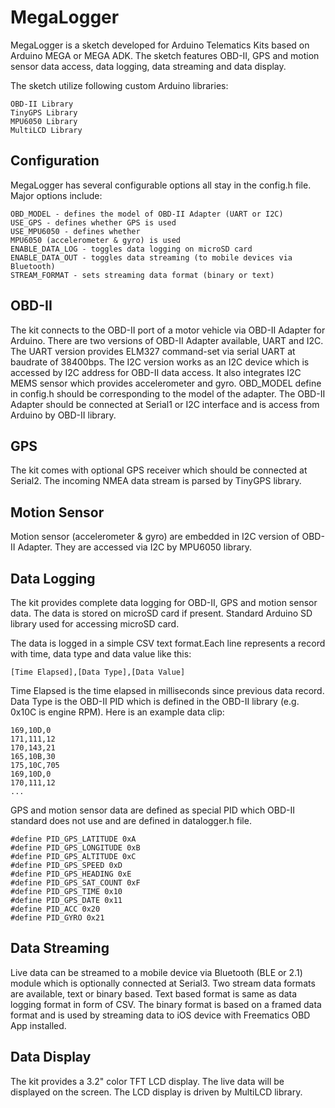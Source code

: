 MegaLogger
==========

MegaLogger is a sketch developed for Arduino Telematics Kits based on Arduino MEGA or MEGA ADK. The sketch features OBD-II, GPS and motion sensor data access, data logging, data streaming and data display.

The sketch utilize following custom Arduino libraries:

    OBD-II Library
    TinyGPS Library
    MPU6050 Library
    MultiLCD Library


Configuration
-------------

MegaLogger has several configurable options all stay in the config.h file. Major options include:

    OBD_MODEL - defines the model of OBD-II Adapter (UART or I2C)
    USE_GPS - defines whether GPS is used
    USE_MPU6050 - defines whether
    MPU6050 (accelerometer & gyro) is used
    ENABLE_DATA_LOG - toggles data logging on microSD card
    ENABLE_DATA_OUT - toggles data streaming (to mobile devices via Bluetooth)
    STREAM_FORMAT - sets streaming data format (binary or text)

OBD-II
------

The kit connects to the OBD-II port of a motor vehicle via OBD-II Adapter for Arduino. There are two versions of OBD-II Adapter available, UART and I2C. The UART version provides ELM327 command-set via serial UART at baudrate of 38400bps. The I2C version works as an I2C device which is accessed by I2C address for OBD-II data access. It also integrates I2C MEMS sensor which provides accelerometer and gyro. OBD_MODEL define in config.h should be corresponding to the model of the adapter. The OBD-II Adapter should be connected at Serial1 or I2C interface and is access from Arduino by OBD-II library. 

GPS
---
The kit comes with optional GPS receiver which should be connected at Serial2. The incoming NMEA data stream is parsed by TinyGPS library.

Motion Sensor
-------------

Motion sensor (accelerometer & gyro) are embedded in I2C version of OBD-II Adapter. They are accessed via I2C by MPU6050 library.

Data Logging
------------

The kit provides complete data logging for OBD-II, GPS and motion sensor data. The data is stored on microSD card if present. Standard Arduino SD library used for accessing microSD card.

The data is logged in a simple CSV text format.Each line represents a record with time, data type and data value like this:

    [Time Elapsed],[Data Type],[Data Value]

Time Elapsed is the time elapsed in milliseconds since previous data record. Data Type is the OBD-II PID which is defined in the OBD-II library (e.g. 0x10C is engine RPM). Here is an example data clip:

    169,10D,0
    171,111,12
    170,143,21
    165,10B,30
    175,10C,705
    169,10D,0
    170,111,12
    ...

GPS and motion sensor data are defined as special PID which OBD-II standard does not use and are defined in datalogger.h file.

    #define PID_GPS_LATITUDE 0xA
    #define PID_GPS_LONGITUDE 0xB
    #define PID_GPS_ALTITUDE 0xC
    #define PID_GPS_SPEED 0xD
    #define PID_GPS_HEADING 0xE
    #define PID_GPS_SAT_COUNT 0xF
    #define PID_GPS_TIME 0x10
    #define PID_GPS_DATE 0x11
    #define PID_ACC 0x20
    #define PID_GYRO 0x21

Data Streaming
--------------

Live data can be streamed to a mobile device via Bluetooth (BLE or 2.1) module which is optionally connected at Serial3. Two stream data formats are available, text or binary based. Text based format is same as data logging format in form of CSV. The binary format is based on a framed data format and is used by streaming data to iOS device with Freematics OBD App installed.

Data Display
------------

The kit provides a 3.2" color TFT LCD display. The live data will be displayed on the screen. The LCD display is driven by MultiLCD library.
